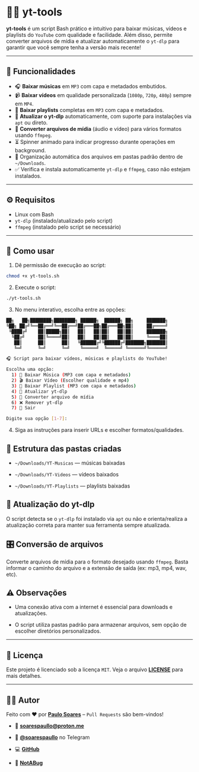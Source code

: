 # 🎥🎵 yt-tools

**yt-tools** é um script Bash prático e intuitivo para baixar músicas, vídeos e playlists do `YouTube` com qualidade e facilidade. Além disso, permite converter arquivos de mídia e atualizar automaticamente o `yt-dlp` para garantir que você sempre tenha a versão mais recente!

---

## 🚀 Funcionalidades

- 🎧 **Baixar músicas** em `MP3` com capa e metadados embutidos.
- 📹 **Baixar vídeos** em qualidade personalizada (`1080p`, `720p`, `480p`) sempre em `MP4`.
- 📃 **Baixar playlists** completas em `MP3` com capa e metadados.
- 🔄 **Atualizar o yt-dlp** automaticamente, com suporte para instalações via `apt` ou direto.
- 🔧 **Converter arquivos de mídia** (áudio e vídeo) para vários formatos usando `ffmpeg`.
- ⏳ Spinner animado para indicar progresso durante operações em background.
- 📂 Organização automática dos arquivos em pastas padrão dentro de `~/Downloads`.
- ✅ Verifica e instala automaticamente `yt-dlp` e `ffmpeg`, caso não estejam instalados.

---

## ⚙️ Requisitos

- Linux com Bash
- `yt-dlp` (instalado/atualizado pelo script)
- `ffmpeg` (instalado pelo script se necessário)

---

## 📝 Como usar

1. Dê permissão de execução ao script:

```bash
chmod +x yt-tools.sh
```

2. Execute o script:

```bash
./yt-tools.sh
```

3. No menu interativo, escolha entre as opções:

```bash
██╗   ██╗████████╗████████╗ ██████╗  ██████╗ ██╗     ███████╗
╚██╗ ██╔╝╚══██╔══╝╚══██╔══╝██╔═══██╗██╔═══██╗██║     ██╔════╝
 ╚████╔╝    ██║█████╗██║   ██║   ██║██║   ██║██║     ███████╗
  ╚██╔╝     ██║╚════╝██║   ██║   ██║██║   ██║██║     ╚════██║
   ██║      ██║      ██║   ╚██████╔╝╚██████╔╝███████╗███████║
   ╚═╝      ╚═╝      ╚═╝    ╚═════╝  ╚═════╝ ╚══════╝╚══════╝

🎧 Script para baixar vídeos, músicas e playlists do YouTube!

Escolha uma opção:
  1) 🎵 Baixar Música (MP3 com capa e metadados)
  2) 🎬 Baixar Vídeo (Escolher qualidade e mp4)
  3) 📂 Baixar Playlist (MP3 com capa e metadados)
  4) 🔄 Atualizar yt-dlp
  5) 🧪 Converter arquivo de mídia
  6) ❌ Remover yt-dlp
  7) 🚪 Sair

Digite sua opção [1-7]: 
```

4. Siga as instruções para inserir URLs e escolher formatos/qualidades.

## 📁 Estrutura das pastas criadas

- `~/Downloads/YT-Musicas` — músicas baixadas

- `~/Downloads/YT-Videos` — vídeos baixados

- `~/Downloads/YT-Playlists` — playlists baixadas

## 🔄 Atualização do yt-dlp

O script detecta se o `yt-dlp` foi instalado via `apt` ou não e orienta/realiza a atualização correta para manter sua ferramenta sempre atualizada.

## 🎛️ Conversão de arquivos

Converte arquivos de mídia para o formato desejado usando `ffmpeg`. Basta informar o caminho do arquivo e a extensão de saída (ex: mp3, mp4, wav, etc).

## ⚠️ Observações

- Uma conexão ativa com a internet é essencial para downloads e atualizações.

- O script utiliza pastas padrão para armazenar arquivos, sem opção de escolher diretórios personalizados.

---

## 🧾 Licença

Este projeto é licenciado sob a licença `MIT`. Veja o arquivo [**LICENSE**](https://github.com/soarespaullo/YT-Tools/blob/main/LICENSE) para mais detalhes.

---

## 👨‍💻 Autor

Feito com ❤️ por [**Paulo Soares**](https://soarespaullo.github.io/) – `Pull Requests` são bem-vindos!

- 📧 [**soarespaullo@proton.me**](mailto:soarespaullo@proton.me)

- 💬 [**@soarespaullo**](https://t.me/soarespaullo) no Telegram

- 💻 [**GitHub**](https://github.com/soarespaullo)

- 🐞 [**NotABug**](https://notabug.org/soarespaullo)
